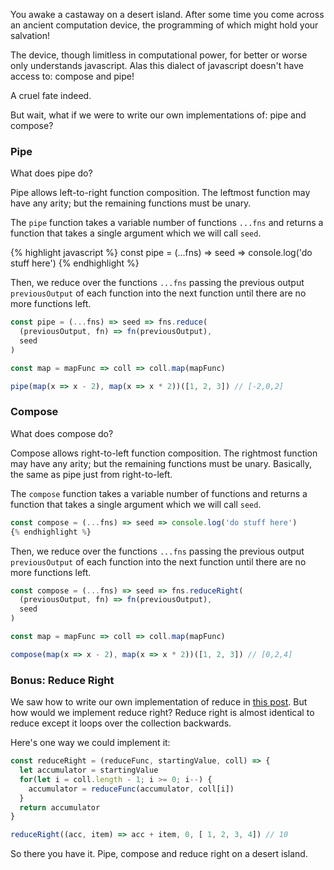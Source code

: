 You awake a castaway on a desert island. After some time you come
across an ancient computation device, the programming of which might hold your
salvation!

The device, though limitless in computational power, for better or worse only
understands javascript. Alas this dialect of javascript doesn't have access to:
compose and pipe!

<!--more-->

A cruel fate indeed.

But wait, what if we were to write our own implementations of: pipe and compose?

### Pipe

What does pipe do?

Pipe allows left-to-right function composition. The leftmost function may have
any arity; but the remaining functions must be unary.

The `pipe` function takes a variable number of functions `...fns` and returns
a function that takes a single argument which we will call `seed`.

{% highlight javascript %}
const pipe = (...fns) => seed => console.log('do stuff here')
{% endhighlight %}

Then, we reduce over the functions `...fns` passing the previous output
`previousOutput` of each function into the next function until there are no
more functions left.

```javascript
const pipe = (...fns) => seed => fns.reduce(
  (previousOutput, fn) => fn(previousOutput),
  seed
)

const map = mapFunc => coll => coll.map(mapFunc)

pipe(map(x => x - 2), map(x => x * 2))([1, 2, 3]) // [-2,0,2]
```

### Compose

What does compose do?

Compose allows right-to-left function composition. The rightmost function may have
any arity; but the remaining functions must be unary. Basically, the same as pipe
just from right-to-left.

The `compose` function takes a variable number of functions and returns
a function that takes a single argument which we will call `seed`.

```javascript
const compose = (...fns) => seed => console.log('do stuff here')
{% endhighlight %}
```

Then, we reduce over the functions `...fns` passing the previous output
`previousOutput` of each function into the next function until there are no
more functions left.

```javascript
const compose = (...fns) => seed => fns.reduceRight(
  (previousOutput, fn) => fn(previousOutput),
  seed
)

const map = mapFunc => coll => coll.map(mapFunc)

compose(map(x => x - 2), map(x => x * 2))([1, 2, 3]) // [0,2,4]
```


### Bonus: Reduce Right

We saw how to write our own implementation of reduce in [this post](https://andersmurphy.com/2017/12/28/desert-island-code-reduce-map-and-filter/).
But how would we implement reduce right? Reduce right is almost identical
to reduce except it loops over the collection backwards.

Here's one way we could implement it:

```javascript
const reduceRight = (reduceFunc, startingValue, coll) => {
  let accumulator = startingValue
  for(let i = coll.length - 1; i >= 0; i--) {
    accumulator = reduceFunc(accumulator, coll[i])
  }
  return accumulator
}

reduceRight((acc, item) => acc + item, 0, [ 1, 2, 3, 4]) // 10
```

So there you have it. Pipe, compose and reduce right on a desert island.
